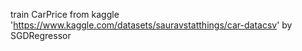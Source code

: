 train CarPrice from kaggle 'https://www.kaggle.com/datasets/sauravstatthings/car-datacsv' by SGDRegressor
